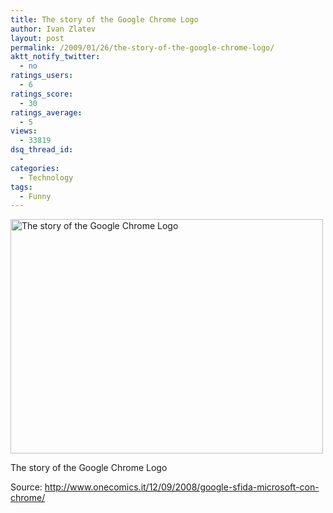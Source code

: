 ```yaml
---
title: The story of the Google Chrome Logo
author: Ivan Zlatev
layout: post
permalink: /2009/01/26/the-story-of-the-google-chrome-logo/
aktt_notify_twitter:
  - no
ratings_users:
  - 6
ratings_score:
  - 30
ratings_average:
  - 5
views:
  - 33819
dsq_thread_id:
  - 
categories:
  - Technology
tags:
  - Funny
---
```

<div id="attachment_301" style="width: 510px" class="wp-caption aligncenter">
  <a rel="attachment wp-att-301" href="{{ site.url }}/2009/01/26/the-story-of-the-google-chrome-logo/google-chrome-logo/"><img class="size-full wp-image-301" title="Google Chrome Logo" src="{{ site.url }}/wp-content/uploads/2009/01/google-chrome-logo.jpg" alt="The story of the Google Chrome Logo" width="500" height="375" /></a>
  
  <p class="wp-caption-text">
    The story of the Google Chrome Logo
  </p>
</div>

Source: <http://www.onecomics.it/12/09/2008/google-sfida-microsoft-con-chrome/>